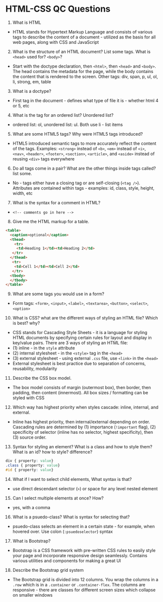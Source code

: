 # HTML-CSS QC Questions 

1. What is HTML
  + HTML stands for Hypertext Markup Language and consists of various tags to describe the content of a document - utilized as the basis for all web pages, along with CSS and JavaScript
2. What is the structure of an HTML document? List some tags. What is `<head>` used for? `<body>`?
  + Start with the doctype declaration, then `<html>`, then `<head>` and `<body>`. The head contains the metadata for the page, while the body contains the content that is rendered to the screen. Other tags: div, span, p, ul, ol, li, strong, em, table
3. What is a doctype?
  + First tag in the document - defines what type of file it is - whether html 4 or 5, etc
4. What is the tag for an ordered list? Unordered list?
  + ordered list: ol, unordered list: ul. Both use li - list items
5. What are some HTML5 tags? Why were HTML5 tags introduced?
  + HTML5 introduced semantic tags to more accurately reflect the content of the tags. Examples: `<strong>` instead of `<b>`, `<em>` instead of `<i>`, `<nav>`, `<header>`, `<footer>`, `<section>`, `<article>`, and `<aside>` instead of reusing `<div>` tags everywhere
6. Do all tags come in a pair? What are the other things inside tags called? list some.
  + No - tags either have a closing tag or are self-closing (`<tag />`). Attributes are contained within tags - examples: id, class, style, height, width, etc
7. What is the syntax for a comment in HTML?
  + `<!-- comments go in here -->`
8. Give me the HTML markup for a table.
```html
<table>
  <caption>optional</caption>
  <thead>
    <tr>
     <td>Heading 1</td><td>Heading 2</td>
   </tr>
  </thead>
   <tr>
    <td>Cell 1</td><td>Cell 2</td>
   </tr>
  <tbody>
  </tbody>
</table>
```
9. What are some tags you would use in a form?
  + Form tags: `<form>`, `<input>`, `<label>`, `<textarea>`, `<button>`, `<select>`, `<option>`
10. What is CSS? what are the different ways of styling an HTML file? Which is best? why?
  + CSS stands for Cascading Style Sheets - it is a language for styling HTML documents by specifying certain rules for layout and display in key/value pairs. There are 3 ways of styling an HTML file:
  + (1) inline - in the `style` attribute
  + (2) internal stylesheet - in the `<style>` tag in the `<head>`
  + (3) external stylesheet - using external `.css` file, use `<link>` in the `<head>`
  + External stylesheet is best practice due to separation of concerns, reusability, modularity
11. Describe the CSS box model.
  + The box model consists of margin (outermost box), then border, then padding, then content (innermost). All box sizes / formatting can be styled with CSS
12. Which way has highest priority when styles cascade: inline, internal, and external.
  + Inline has highest priority, then internal/external depending on order. Cascading rules are determined by (1) importance (`!important` flag), (2) specificity of selector (inline has no selector, highest specificity), then (3) source order.
13. Syntax for styling an element? What is a class and how to style them? What is an id? how to style? difference?
```css
div { property: value}
.class { property: value}
#id { property: value}
```
14. What if I want to select child elements, What syntax is that?
  + use direct descendant selector (`>`) or space for any level nested element
15. Can I select multiple elements at once? How?
  + yes, with a comma
16. What is a psuedo-class? What is syntax for selecting that?
  + psuedo-class selects an element in a certain state - for example, when hovered over. Use colon (`:psuedoselector`) syntax
17. What is Bootstrap?
  + Bootstrap is a CSS framework with pre-written CSS rules to easily style your page and incorporate responsive design seamlessly. Contains various utilities and components for making a great UI
18. Describe the Bootstrap grid system
  + The Bootstrap grid is divided into 12 columns. You wrap the columns in a `.row` which is in a `.container` or `.container-flex`. The columns are responsive - there are classes for different screen sizes which collapse on smaller windows

